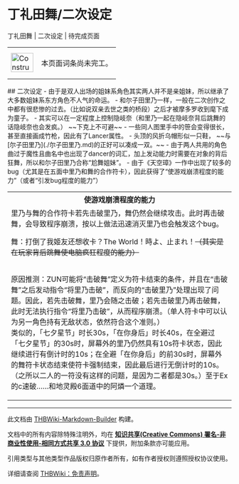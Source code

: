 # 丁礼田舞/二次设定

<!-- source html: G:\repos\THBWiki-Markdown-Builder\THBWikiMarkdown\Temp\main\a\aa\ns0%3A%E4%B8%81%E7%A4%BC%E7%94%B0%E8%88%9E%2F%E4%BA%8C%E6%AC%A1%E8%AE%BE%E5%AE%9A.html -->

丁礼田舞 | 二次设定 | 待完成页面

<center>

<table>
<tbody><tr>
<td class="mbox-image"><div style="width: 52px;">
  <a href="./文件-ConstructionClock.png.md" class="image"><img alt="ConstructionClock.png" src="https://upload.thwiki.cc/thumb/f/f1/ConstructionClock.png/50px-ConstructionClock.png" decoding="async" loading="lazy" width="50" height="43" srcset="https://upload.thwiki.cc/thumb/f/f1/ConstructionClock.png/75px-ConstructionClock.png 1.5x, https://upload.thwiki.cc/thumb/f/f1/ConstructionClock.png/100px-ConstructionClock.png 2x" data-file-width="689" data-file-height="587"></a></div></td>
<td class="mbox-text" style=""><br>本页面词条尚未完工。<br><br></td>
</tr>
</tbody></table>


</center>
## 二次设定
- 由于是双人出场的姐妹系角色其实两人并不是亲姐妹，所以继承了大多数姐妹系东方角色不人气的命运。
- 和尔子田里乃一样，一般在二次创作之中都有很悲惨的过去。（比如说双亲去世之类的桥段）之后才被摩多罗收到麾下成为童子。
- 其实可以在一定程度上控制隐岐奈（和里乃一起在隐岐奈背后跳舞的话隐岐奈也会发疯。） ~~下克上不可避~~ 
- 一些同人图里手中的笹会变得很长，甚至直接画成竹枪，因此有了Lancer属性。
- 头顶的风折乌帽形似一只鞋， ~~与[尔子田里乃](./尔子田里乃.md)的正好可以凑成一双。~~ 
- 由于两人共用的角色曲过于魔性且曲名中也出现了dancer的词汇，加上发动能力时需要在对象的背后狂舞，所以和尔子田里乃合称“尬舞姐妹”。
- 由于《天空璋》一作中出现了较多的bug（尤其是在五面中里乃和舞的合作符卡），因此获得了“使游戏崩溃程度的能力”（或者“引发bug程度的能力”）


<table>

<tbody><tr>
<th>使游戏崩溃程度的能力
</th></tr>
<tr>
<td>里乃与舞的合作符卡若先击破里乃，舞仍然会继续攻击。此时再击破舞，会导致程序崩溃，按以上做法迅速消灭里乃也会触发这个bug。
<p>舞：打倒了我姬友还想收卡？The World！時よ、止まれ！<s>（其实是在玩家背后跳舞使电脑疯狂程度的能力）</s>
</p><p><br>
原因推测：ZUN可能将“击破舞”定义为符卡结束的条件，并且在“击破舞”之后发动指令“将里乃击破”，而反向的“击破里乃”处理出现了问题。因此，若先击破舞，里乃会随之击破；若先击破里乃再击破舞，此时无法执行指令“将里乃击破”，从而程序崩溃。（单人符卡中可以认为另一角色持有无敌状态，依然符合这个准则。）
<br>类似的，「七夕星节」时长30s，「在你身后」时长40s，在全避过「七夕星节」的30s时，屏幕外的里乃仍然具有10s符卡状态，因此继续进行有倒计时的10s；在全避「在你身后」的前30s时，屏幕外的舞符卡状态结束使符卡强制结束，因此最后进行无倒计时的10s。（之所以二人的一符没有这样的问题，是因为二者都是30s。）至于Ex的c速破……和地灵殿6面道中的阿燐一个道理。
</p>
</td></tr></tbody></table>






---

此文档由 [THBWiki-Markdown-Builder](https://github.com/Delsin-Yu/THBWiki-Markdown-Builder) 构建。

文档中的所有内容除特殊注明外，均在 [**知识共享(Creative Commons) 署名-非商业性使用-相同方式共享 3.0 协议**](https://creativecommons.org/licenses/by-sa/3.0/deed.zh-hans) 下提供，附加条款亦可能应用。

引用类型与其他类型作品版权归原作者所有，如有作者授权则遵照授权协议使用。

详细请查阅 [THBWiki：免责声明](https://thbwiki.cc/THBWiki:%E5%85%8D%E8%B4%A3%E5%A3%B0%E6%98%8E)。

